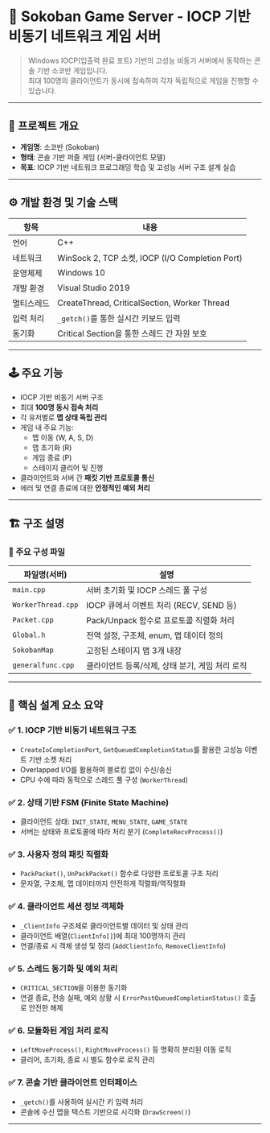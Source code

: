 
# 🧱 Sokoban Game Server - IOCP 기반 비동기 네트워크 게임 서버

> Windows IOCP(입출력 완료 포트) 기반의 고성능 비동기 서버에서 동작하는 콘솔 기반 소코반 게임입니다.  
> 최대 100명의 클라이언트가 동시에 접속하여 각자 독립적으로 게임을 진행할 수 있습니다.

---

## 📌 프로젝트 개요

- **게임명**: 소코반 (Sokoban)
- **형태**: 콘솔 기반 퍼즐 게임 (서버-클라이언트 모델)
- **목표**: IOCP 기반 네트워크 프로그래밍 학습 및 고성능 서버 구조 설계 실습

---

## ⚙️ 개발 환경 및 기술 스택

| 항목          | 내용                                               |
|---------------|----------------------------------------------------|
| 언어          | C++                                                |
| 네트워크      | WinSock 2, TCP 소켓, IOCP (I/O Completion Port)    |
| 운영체제      | Windows 10                                        |
| 개발 환경     | Visual Studio 2019                                 |
| 멀티스레드    | CreateThread, CriticalSection, Worker Thread       |
| 입력 처리     | `_getch()`를 통한 실시간 키보드 입력               |
| 동기화        | Critical Section을 통한 스레드 간 자원 보호        |

---

## 🕹 주요 기능

- IOCP 기반 비동기 서버 구조
- 최대 **100명 동시 접속 처리**
- 각 유저별로 **맵 상태 독립 관리**
- 게임 내 주요 기능:
  - 맵 이동 (W, A, S, D)
  - 맵 초기화 (R)
  - 게임 종료 (P)
  - 스테이지 클리어 및 진행
- 클라이언트와 서버 간 **패킷 기반 프로토콜 통신**
- 에러 및 연결 종료에 대한 **안정적인 예외 처리**

---

## 🏗 구조 설명

### 📁 주요 구성 파일

| 파일명(서버)       | 설명                                          |
|------------------|-----------------------------------------------|
| `main.cpp`       | 서버 초기화 및 IOCP 스레드 풀 구성             |
| `WorkerThread.cpp`| IOCP 큐에서 이벤트 처리 (RECV, SEND 등)       |
| `Packet.cpp`     | Pack/Unpack 함수로 프로토콜 직렬화 처리        |
| `Global.h`       | 전역 설정, 구조체, enum, 맵 데이터 정의        |
| `SokobanMap`     | 고정된 스테이지 맵 3개 내장                    |
| `generalfunc.cpp`| 클라이언트 등록/삭제, 상태 분기, 게임 처리 로직 |

---

## 🧠 핵심 설계 요소 요약

### ✅ 1. IOCP 기반 비동기 네트워크 구조
- `CreateIoCompletionPort`, `GetQueuedCompletionStatus`를 활용한 고성능 이벤트 기반 소켓 처리
- Overlapped I/O를 활용하여 블로킹 없이 수신/송신
- CPU 수에 따라 동적으로 스레드 풀 구성 (`WorkerThread`)

### ✅ 2. 상태 기반 FSM (Finite State Machine)
- 클라이언트 상태: `INIT_STATE`, `MENU_STATE`, `GAME_STATE`
- 서버는 상태와 프로토콜에 따라 처리 분기 (`CompleteRecvProcess()`)

### ✅ 3. 사용자 정의 패킷 직렬화
- `PackPacket()`, `UnPackPacket()` 함수로 다양한 프로토콜 구조 처리
- 문자열, 구조체, 맵 데이터까지 안전하게 직렬화/역직렬화

### ✅ 4. 클라이언트 세션 정보 객체화
- `_ClientInfo` 구조체로 클라이언트별 데이터 및 상태 관리
- 클라이언트 배열(`ClientInfo[]`)에 최대 100명까지 관리
- 연결/종료 시 객체 생성 및 정리 (`AddClientInfo`, `RemoveClientInfo`)

### ✅ 5. 스레드 동기화 및 예외 처리
- `CRITICAL_SECTION`을 이용한 동기화
- 연결 종료, 전송 실패, 예외 상황 시 `ErrorPostQueuedCompletionStatus()` 호출로 안전한 해제

### ✅ 6. 모듈화된 게임 처리 로직
- `LeftMoveProcess()`, `RightMoveProcess()` 등 명확히 분리된 이동 로직
- 클리어, 초기화, 종료 시 별도 함수로 로직 관리

### ✅ 7. 콘솔 기반 클라이언트 인터페이스
- `_getch()`를 사용하여 실시간 키 입력 처리
- 콘솔에 수신 맵을 텍스트 기반으로 시각화 (`DrawScreen()`)

---


